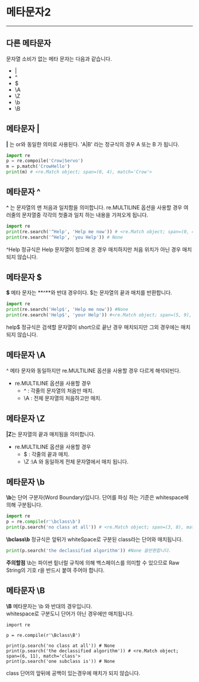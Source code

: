 # 메타문자2
---


## 다른 메타문자
문자열 소비가 없는 메타 문자는 다음과 같습니다.
- |
- ^
- $
- \A
- \Z
- \b
- \B

## 메타문자 |
**|**   는 or와 동일한 의미로 사용된다. 'A|B' 라는 정규식의 경우 A 또는 B 가 됩니다.

```python
import re
p = re.compoile('Crow|Servo')
m = p.match('CrowHello')
print(m) # <re.Match object; span=(0, 4), match='Crow'>
```

## 메타문자 ^
**^** 는 문자열의 맨 처음과 일치함을 의미합니다. re.MULTILINE 옵션을 사용할 경우 여러줄의 문자열중 각각의 첫줄과 일치 하는 내용을 가져오게 됩니다.

```python
import re
print(re.search('^Help', 'Help me now')) # <re.Match object; span=(0, 4), match='Help'>
print(re.search('^Help', 'you Help')) # None
```
^Help 정규식은 Help 문자열이 청므에 온 경우 매치하지만 처음 위치가 아닌 경우 매치되지 않습니다.

## 메타문자 $
**$** 메타 문자는 **^**와 반대 경우이다. $는 문자열의 끝과 매치를 반환합니다.
```python
import re
print(re.search('Help$', 'Help me now')) #None
print(re.search('Help$', 'your Help')) #<re.Match object; span=(5, 9), match='Help'>
```

help$ 정규식은 검색할 문자열이 short으로 끝난 경우 매치되지만 그외 경우에는 매치 되지 않습니다.

## 메타문자 \A
^ 메타 문자와 동일하지만 re.MULTILINE 옵션을 사용할 경우 다르게 해석되빈다.
- re.MULTILINE 옵션을 사용할 경우
  - ^  : 각줄의 문자열의 처음만 매치.
  - \A : 전체 문자열의 처음하고만 매치.

## 메타문자 \Z
**|Z**는 문자열의 끝과 매치됨을 의미합니다.
- re.MULTILINE 옵션을 사용할 경우
  - $ : 각줄의 끝과 매치.
  - \Z :\A 와 동일하게 전체 문자열에서 매치 됩니다.

## 메타문자 \b
**\b**는 단어 구분자(Word Boundary)입니다. 단어를 파싱 하는 기준은 whitespace에 의해 구분됩니다.
```python
import re
p = re.compile(r'\bclass\b')
print(p.search('no class at all')) # <re.Match object; span=(3, 8), match='class'>
```

**\bclass\b** 정규식은 앞뒤가 whiteSpace로 구분된 class라는 단어와 매치됩니다.
```python
print(p.search('the declassified algorithm')) #None 을반환합니다.
```

**주의할점**
\b는 파이썬 맅너럴 규칙에 의해 백스페이스를 의미할 수 있으므로 Raw String의 기호 r을 반드시 붙여 주어야 합니다.

## 메타문자 \B
**\B** 메타문자는 \b 와 반대의 경우입니다.  
whitespace로 구분도니 단어가 아닌 경우에만 매치됩니다.
```pyhton
import re

p = re.compile(r'\Bclass\B')

print(p.search('no class at all')) # None
print(p.search('the declassified algorithm')) # <re.Match object; span=(6, 11), match='class'>
print(p.search('one subclass is')) # None
```

class 단어의 앞뒤에 공백이 있는경우에 매치가 되지 않습니다.




 